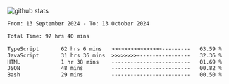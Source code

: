 
![github stats](https://github-readme-stats.vercel.app/api?username=realmahd1&show_icons=true&theme=codeSTACKr&hide_rank=true&count_private=true)

<!--START_SECTION:waka-->

```txt
From: 13 September 2024 - To: 13 October 2024

Total Time: 97 hrs 40 mins

TypeScript       62 hrs 6 mins   >>>>>>>>>>>>>>>>---------   63.59 %
JavaScript       31 hrs 36 mins  >>>>>>>>-----------------   32.36 %
HTML             1 hr 38 mins    -------------------------   01.69 %
JSON             48 mins         -------------------------   00.82 %
Bash             29 mins         -------------------------   00.50 %
```

<!--END_SECTION:waka-->

